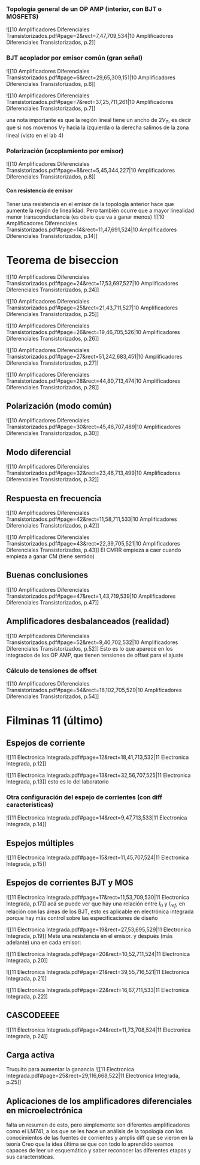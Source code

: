 ### Topología general de un OP AMP (interior, con BJT o MOSFETS)
![[10 Amplificadores Diferenciales Transistorizados.pdf#page=2&rect=7,47,709,534|10 Amplificadores Diferenciales Transistorizados, p.2]]

### BJT acoplador por emisor común (gran señal)
![[10 Amplificadores Diferenciales Transistorizados.pdf#page=6&rect=29,65,309,151|10 Amplificadores Diferenciales Transistorizados, p.6]]

![[10 Amplificadores Diferenciales Transistorizados.pdf#page=7&rect=37,25,711,261|10 Amplificadores Diferenciales Transistorizados, p.7]]

una nota importante es que la región lineal tiene un ancho de $2V_{T}$, es decir que si nos movemos $V_{T}$ hacia la izquierda o la derecha salimos de la zona lineal (visto en el lab 4)

### Polarización (acoplamiento por emisor)
![[10 Amplificadores Diferenciales Transistorizados.pdf#page=8&rect=5,45,344,227|10 Amplificadores Diferenciales Transistorizados, p.8]]

#### Con resistencia de emisor
Tener una resistencia en el emisor de la topología anterior hace que aumente la región de linealidad. Pero también ocurre que a mayor linealidad menor transconductancia (es obvio que va a ganar menos)
![[10 Amplificadores Diferenciales Transistorizados.pdf#page=14&rect=11,47,691,524|10 Amplificadores Diferenciales Transistorizados, p.14]]

# Teorema de biseccion
![[10 Amplificadores Diferenciales Transistorizados.pdf#page=24&rect=17,53,697,527|10 Amplificadores Diferenciales Transistorizados, p.24]]

![[10 Amplificadores Diferenciales Transistorizados.pdf#page=25&rect=21,43,711,527|10 Amplificadores Diferenciales Transistorizados, p.25]]

![[10 Amplificadores Diferenciales Transistorizados.pdf#page=26&rect=19,46,705,526|10 Amplificadores Diferenciales Transistorizados, p.26]]

![[10 Amplificadores Diferenciales Transistorizados.pdf#page=27&rect=51,242,683,451|10 Amplificadores Diferenciales Transistorizados, p.27]]

![[10 Amplificadores Diferenciales Transistorizados.pdf#page=28&rect=44,80,713,474|10 Amplificadores Diferenciales Transistorizados, p.28]]

## Polarización (modo común)
![[10 Amplificadores Diferenciales Transistorizados.pdf#page=30&rect=45,46,707,489|10 Amplificadores Diferenciales Transistorizados, p.30]]

## Modo diferencial
![[10 Amplificadores Diferenciales Transistorizados.pdf#page=32&rect=23,46,713,499|10 Amplificadores Diferenciales Transistorizados, p.32]]

## Respuesta en frecuencia
![[10 Amplificadores Diferenciales Transistorizados.pdf#page=42&rect=11,58,711,533|10 Amplificadores Diferenciales Transistorizados, p.42]]

![[10 Amplificadores Diferenciales Transistorizados.pdf#page=43&rect=22,39,705,521|10 Amplificadores Diferenciales Transistorizados, p.43]]
El CMRR empieza a caer cuando empieza a ganar CM (tiene sentido)

## Buenas conclusiones
![[10 Amplificadores Diferenciales Transistorizados.pdf#page=47&rect=1,43,719,539|10 Amplificadores Diferenciales Transistorizados, p.47]]


## Amplificadores desbalanceados (realidad)
![[10 Amplificadores Diferenciales Transistorizados.pdf#page=52&rect=9,40,702,532|10 Amplificadores Diferenciales Transistorizados, p.52]]
Esto es lo que aparece en los integrados de los OP AMP, que tienen tensiones de offset para el ajuste
### Cálculo de tensiones de offset
![[10 Amplificadores Diferenciales Transistorizados.pdf#page=54&rect=16,102,705,529|10 Amplificadores Diferenciales Transistorizados, p.54]]

# Filminas 11 (último)
## Espejos de corriente
![[11 Electronica Integrada.pdf#page=12&rect=18,41,713,532|11 Electronica Integrada, p.12]]

![[11 Electronica Integrada.pdf#page=13&rect=32,56,707,525|11 Electronica Integrada, p.13]]
esto es lo del laboratorio

### Otra configuración del espejo de corrientes (con diff caracteristicas)
![[11 Electronica Integrada.pdf#page=14&rect=9,47,713,533|11 Electronica Integrada, p.14]]

## Espejos múltiples
![[11 Electronica Integrada.pdf#page=15&rect=11,45,707,524|11 Electronica Integrada, p.15]]


## Espejos de corrientes BJT y MOS
![[11 Electronica Integrada.pdf#page=17&rect=11,53,709,530|11 Electronica Integrada, p.17]]
acá se puede ver que hay una relación entre $I_{0}$  y $I_{ref}$, en relación con las áreas de los BJT, esto es aplicable en electrónica integrada porque hay más control sobre las especificaciones de diseño

![[11 Electronica Integrada.pdf#page=19&rect=27,53,695,529|11 Electronica Integrada, p.19]]
Mete una resistencia en el emisor. y después (más adelante) una en cada emisor:

![[11 Electronica Integrada.pdf#page=20&rect=10,52,711,524|11 Electronica Integrada, p.20]]

![[11 Electronica Integrada.pdf#page=21&rect=39,55,716,521|11 Electronica Integrada, p.21]]

![[11 Electronica Integrada.pdf#page=22&rect=16,67,711,533|11 Electronica Integrada, p.22]]

## CASCODEEEE
![[11 Electronica Integrada.pdf#page=24&rect=11,73,708,524|11 Electronica Integrada, p.24]]

## Carga activa
Truquito para aumentar la ganancia
![[11 Electronica Integrada.pdf#page=25&rect=29,116,668,522|11 Electronica Integrada, p.25]]
## Aplicaciones de los amplificadores diferenciales en microelectrónica
falta un resumen de esto, pero simplemente son diferentes amplificadores como el LM741, a los que se les hace un análisis de la topología con los conocimientos de las fuentes de corrientes y amplis diff que se vieron en la teoría
Creo que la idea última se que con todo lo aprendido seamos capaces de leer un esquemático y saber reconocer las diferentes etapas y sus características.